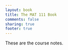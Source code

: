 ```yaml
---
layout: book
title: The MAT 111 Book
comments: false
sharing: true
footer: true
---
```


These are the course notes.

